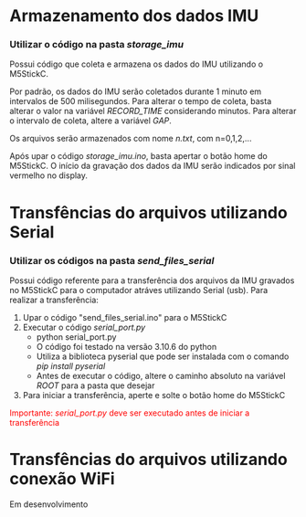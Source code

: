 # Armazenamento dos dados IMU
### Utilizar o código na pasta *storage_imu*
Possui código que coleta e armazena os dados do IMU utilizando o M5StickC.

Por padrão, os dados do IMU serão coletados durante 1 minuto em intervalos de 500 milisegundos. Para alterar o tempo de coleta, basta alterar o valor na variável *RECORD_TIME* considerando minutos. Para alterar o intervalo de coleta, altere a variável *GAP*.

Os arquivos serão armazenados com nome *n.txt*, com n=0,1,2,...

Após upar o código *storage_imu.ino*, basta apertar o botão home do M5StickC. O início da gravação dos dados da IMU serão indicados por sinal vermelho no display.

# Transfências do arquivos utilizando Serial
### Utilizar os códigos na pasta *send_files_serial*
Possui código referente para a transferência dos arquivos da IMU gravados no M5StickC para o computador atráves utilizando Serial (usb).
Para realizar a transferência:

1. Upar o código "send_files_serial.ino" para o M5StickC
2. Executar o código *serial_port.py*
    - python serial_port.py
    - O código foi testado na versão 3.10.6 do python
    - Utiliza a biblioteca pyserial que pode ser instalada com o comando *pip install pyserial*
    - Antes de executar o código, altere o caminho absoluto na variável *ROOT* para a pasta que desejar
3. Para iniciar a transferência, aperte e solte o botão home do M5StickC

<span style="color: red">Importante: *serial_port.py* deve ser executado antes de iniciar a transferência</span>

# Transfências do arquivos utilizando conexão WiFi
Em desenvolvimento
